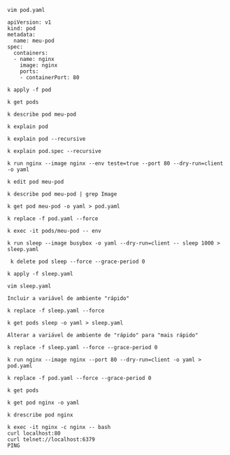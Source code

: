 ```
vim pod.yaml
```
```
apiVersion: v1
kind: pod
metadata:
  name: meu-pod
spec:
  containers:
  - name: nginx
    image: nginx
    ports:
    - containerPort: 80
```
```
k apply -f pod
```
```
k get pods
```
```
k describe pod meu-pod
```
```
k explain pod
```
```
k explain pod --recursive
```
```
k explain pod.spec --recursive
```
```
k run nginx --image nginx --env teste=true --port 80 --dry-run=client -o yaml
```
```
k edit pod meu-pod
```
```
k describe pod meu-pod | grep Image
```
```
k get pod meu-pod -o yaml > pod.yaml
```
```
k replace -f pod.yaml --force
```
```
k exec -it pods/meu-pod -- env
```
```
k run sleep --image busybox -o yaml --dry-run=client -- sleep 1000 > sleep.yaml
```
```
 k delete pod sleep --force --grace-period 0
```
```
k apply -f sleep.yaml
```
```
vim sleep.yaml
```
```
Incluir a variável de ambiente "rápido"
```
```
k replace -f sleep.yaml --force
```
```
k get pods sleep -o yaml > sleep.yaml
```
```
Alterar a variável de ambiente de "rápido" para "mais rápido"
```
```
k replace -f sleep.yaml --force --grace-period 0
```
```
k run nginx --image nginx --port 80 --dry-run=client -o yaml > pod.yaml
```
```
k replace -f pod.yaml --force --grace-period 0
```
```
k get pods
```
```
k get pod nginx -o yaml
```
```
k drescribe pod nginx
```
```
k exec -it nginx -c nginx -- bash
curl localhost:80
curl telnet://localhost:6379
PING
```
